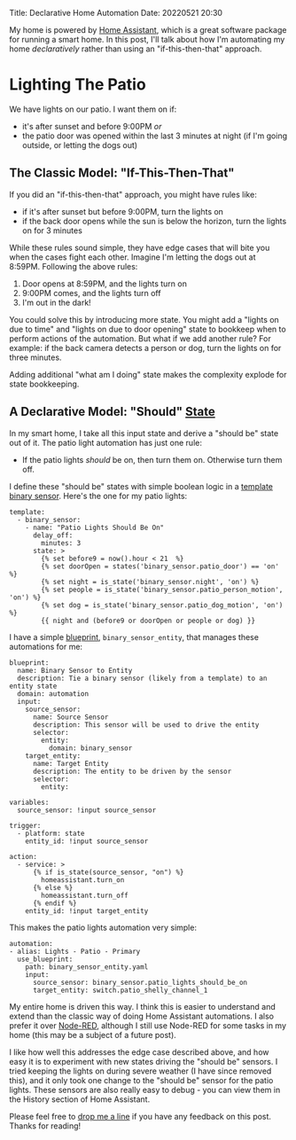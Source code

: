 Title: Declarative Home Automation
Date: 20220521 20:30

My home is powered by [Home Assistant](https://www.home-assistant.io), which is a great software package for running a smart home. In this post, I'll talk about how I'm automating my home *declaratively* rather than using an "if-this-then-that" approach.

# Lighting The Patio

We have lights on our patio. I want them on if:

- it's after sunset and before 9:00PM
*or*
- the patio door was opened within the last 3 minutes at night (if I'm going outside, or letting the dogs out)

## The Classic Model: "If-This-Then-That"

If you did an "if-this-then-that" approach, you might have rules like:

- if it's after sunset but before 9:00PM, turn the lights on
- if the back door opens while the sun is below the horizon, turn the lights on for 3 minutes

While these rules sound simple, they have edge cases that will bite you when the cases fight each other. Imagine I'm letting the dogs out at 8:59PM. Following the above rules:

1. Door opens at 8:59PM, and the lights turn on
2. 9:00PM comes, and the lights turn off
3. I'm out in the dark!

You could solve this by introducing more state. You might add a "lights on due to time" and "lights on due to door opening" state to bookkeep when to perform actions of the automation. But what if we add another rule? For example: if the back camera detects a person or dog, turn the lights on for three minutes.

Adding additional "what am I doing" state makes the complexity explode for state bookkeeping.

## A Declarative Model: "Should" [State](State.md)

In my smart home, I take all this input state and derive a "should be" state out of it. The patio light automation has just one rule:

- If the patio lights *should* be on, then turn them on. Otherwise turn them off.

I define these "should be" states with simple boolean logic in a [template binary sensor](https://www.home-assistant.io/integrations/template/). Here's the one for my patio lights:

    template:
      - binary_sensor:
        - name: "Patio Lights Should Be On"
          delay_off:
            minutes: 3
          state: >
            {% set before9 = now().hour < 21  %}
            {% set doorOpen = states('binary_sensor.patio_door') == 'on' %}
            {% set night = is_state('binary_sensor.night', 'on') %}
            {% set people = is_state('binary_sensor.patio_person_motion', 'on') %}
            {% set dog = is_state('binary_sensor.patio_dog_motion', 'on') %}
            {{ night and (before9 or doorOpen or people or dog) }}

I have a simple [blueprint](https://www.home-assistant.io/docs/automation/using_blueprints/), `binary_sensor_entity`, that manages these automations for me:

    blueprint:
      name: Binary Sensor to Entity
      description: Tie a binary sensor (likely from a template) to an entity state
      domain: automation
      input:
        source_sensor:
          name: Source Sensor
          description: This sensor will be used to drive the entity
          selector:
            entity:
              domain: binary_sensor
        target_entity:
          name: Target Entity
          description: The entity to be driven by the sensor
          selector:
            entity:

    variables:
      source_sensor: !input source_sensor

    trigger:
      - platform: state
        entity_id: !input source_sensor

    action:
      - service: >
          {% if is_state(source_sensor, "on") %}
            homeassistant.turn_on
          {% else %}
            homeassistant.turn_off
          {% endif %}
        entity_id: !input target_entity

This makes the patio lights automation very simple:

    automation:
    - alias: Lights - Patio - Primary
      use_blueprint:
        path: binary_sensor_entity.yaml
        input:
          source_sensor: binary_sensor.patio_lights_should_be_on
          target_entity: switch.patio_shelly_channel_1

My entire home is driven this way. I think this is easier to understand and extend than the classic way of doing Home Assistant automations. I also prefer it over [Node-RED](https://nodered.org), although I still use Node-RED for some tasks in my home (this may be a subject of a future post).

I like how well this addresses the edge case described above, and how easy it is to experiment with new states driving the "should be" sensors. I tried keeping the lights on during severe weather (I have since removed this), and it only took one change to the "should be" sensor for the patio lights. These sensors are also really easy to debug - you can view them in the History section of Home Assistant.

Please feel free to [drop me a line](/about.html) if you have any feedback on this post. Thanks for reading!

